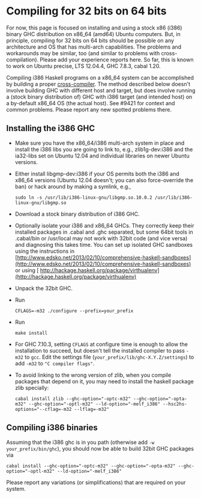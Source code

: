# Compiling for 32 bits on 64 bits


For now, this page is focused on installing and using a stock x86 (i386) binary GHC distribution on x86_64 (amd64) Ubuntu computers. But, in principle, compiling for 32 bits on 64 bits should be possible on any architecture and OS that has multi-arch capabilities. The problems and workarounds may be similar, too (and similar to problems with cross-compilation). Please add your experience reports here. So far, this is known to work on Ubuntu precise, LTS 12.04.4, GHC 7.8.3, cabal 1.20.


Compiling i386 Haskell programs on a x86_64 system can be accomplished by building a proper [cross-compiler](cross-compilation). The method described below doesn't involve building GHC with different host and target, but does involve running a (stock binary distribution of) GHC with i386 target (and intended host) on a by-default x86_64 OS (the actual host). See #9421 for context and common problems. Please report any new spotted problems there.

## Installing the i386 GHC

- Make sure you have the x86_64/i386 multi-arch system in place and install the i386 libs you are going to link to, e.g., zlib1g-dev:i386 and the ia32-libs set on Ubuntu 12.04 and individual libraries on newer Ubuntu versions.
- Either install libgmp-dev:i386 if your OS permits both the i386 and x86_64 versions (Ubuntu 12.04 doesn't; you can also force-override the ban) or hack around by making a symlink, e.g., 

  ```wiki
  sudo ln -s /usr/lib/i386-linux-gnu/libgmp.so.10.0.2 /usr/lib/i386-linux-gnu/libgmp.so
  ```
- Download a stock binary distribution of i386 GHC.
- Optionally isolate your i386 and x86_64 GHCs. They correctly keep their installed packages in .cabal and .ghc separated, but some 64bit tools in .cabal/bin or /usr/local may not work with 32bit code (and vice versa) and diagnosing this takes time. You can set up isolated GHC sandboxes using the instructions in [http://www.edsko.net/2013/02/10/comprehensive-haskell-sandboxes](http://www.edsko.net/2013/02/10/comprehensive-haskell-sandboxes) or using [ http://hackage.haskell.org/package/virthualenv](http://hackage.haskell.org/package/virthualenv)
- Unpack the 32bit GHC.
- Run 

  ```wiki
  CFLAGS=-m32 ./configure --prefix=your_prefix
  ```
- Run 

  ```wiki
  make install
  ```
- For GHC 7.10.3, setting `CFLAGS` at configure time is enough to allow the installation to succeed, but doesn't tell the installed compiler to pass `-m32` to `gcc`. Edit the settings file (`your_prefix/lib/ghc-X.Y.Z/settings`) to add `-m32` to `"C compiler flags"`.
- To avoid linking to the wrong version of zlib, when you compile packages that depend on it, you may need to install the haskell package zlib specially:

  ```wiki
  cabal install zlib --ghc-option="-optc-m32" --ghc-option="-opta-m32" --ghc-option="-optl-m32" --ld-option="-melf_i386" --hsc2hs-options="--cflag=-m32 --lflag=-m32"
  ```

## Compiling i386 binaries


Assuming that the i386 ghc is in you path (otherwise add `-w your_prefix/bin/ghc`), you should now be able to build 32bit GHC packages via

```wiki
cabal install --ghc-option="-optc-m32" --ghc-option="-opta-m32" --ghc-option="-optl-m32" --ld-option="-melf_i386"
```


Please report any variations (or simplifications) that are required on your system.

